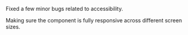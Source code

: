 Fixed a few minor bugs related to accessibility.

Making sure the component is fully responsive across different screen sizes.